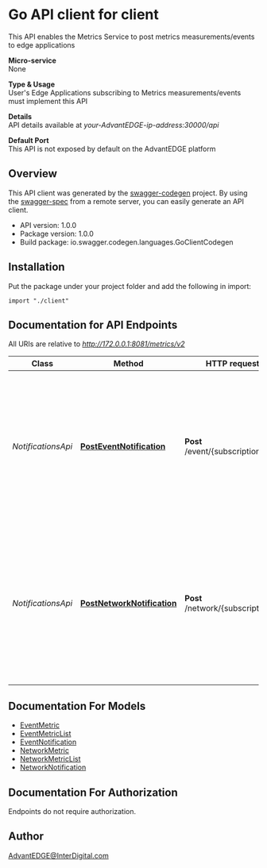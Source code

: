 # Go API client for client

This API enables the Metrics Service to post metrics measurements/events to edge applications <p>**Micro-service**<br>None <p>**Type & Usage**<br>User's Edge Applications subscribing to Metrics measurements/events must implement this API <p>**Details**<br>API details available at _your-AdvantEDGE-ip-address:30000/api_ <p>**Default Port**<br>This API is not exposed by default on the AdvantEDGE platform

## Overview
This API client was generated by the [swagger-codegen](https://github.com/swagger-api/swagger-codegen) project.  By using the [swagger-spec](https://github.com/swagger-api/swagger-spec) from a remote server, you can easily generate an API client.

- API version: 1.0.0
- Package version: 1.0.0
- Build package: io.swagger.codegen.languages.GoClientCodegen

## Installation
Put the package under your project folder and add the following in import:
```golang
import "./client"
```

## Documentation for API Endpoints

All URIs are relative to *http://172.0.0.1:8081/metrics/v2*

Class | Method | HTTP request | Description
------------ | ------------- | ------------- | -------------
*NotificationsApi* | [**PostEventNotification**](docs/NotificationsApi.md#posteventnotification) | **Post** /event/{subscriptionId} | This operation is used by the AdvantEDGE Metrics Service to issue a callback notification towards an ME application with an Event subscription
*NotificationsApi* | [**PostNetworkNotification**](docs/NotificationsApi.md#postnetworknotification) | **Post** /network/{subscriptionId} | This operation is used by the AdvantEDGE Metrics Service to issue a callback notification towards an ME application with a Network Metrics subscription


## Documentation For Models

 - [EventMetric](docs/EventMetric.md)
 - [EventMetricList](docs/EventMetricList.md)
 - [EventNotification](docs/EventNotification.md)
 - [NetworkMetric](docs/NetworkMetric.md)
 - [NetworkMetricList](docs/NetworkMetricList.md)
 - [NetworkNotification](docs/NetworkNotification.md)


## Documentation For Authorization
 Endpoints do not require authorization.


## Author

AdvantEDGE@InterDigital.com

